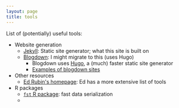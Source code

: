 ```yaml
---
layout: page
title: tools
---
```


List of (potentially) useful tools:

- Website generation
    - [Jekyll](https://jekyllrb.com): Static site generator; what this site is built on
    - [Blogdown](https://bookdown.org/yihui/blogdown/): I might migrate to this (uses Hugo)
        - Blogdown uses [Hugo](https://gohugo.io), a (much) faster static site generator
        - [Examples of blogdown sites](http://awesome-blogdown.com)
- Other resources
    - [Ed Rubin's homepage](http://edrub.in): Ed has a more extensive list of tools
- R packages
    - [`fst` R package](http://www.fstpackage.org): fast data serialization
    -
